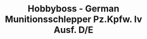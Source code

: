 ---
layout: product
title: "Hobbyboss - German Munitionsschlepper Pz.Kpfw. Iv Ausf. D/E"
price: "1700" 
desc: "N/A"
img_path: "/assets/img/HB82907.jpg"
brand: "N/A"
available: true
special_offer: false
new: true
soon: false
cat: "010000"
subcat: "013500"
subsubcat: "0N/A"
sifra: "HB82907"
---
